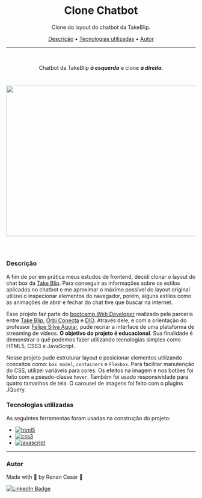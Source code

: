 <h1 align="center">Clone Chatbot</h1>

<p align="center">Clone do layout do chatbot da TakeBlip.</p>

<p align="center">
 <a href="#Descrição">Descrição</a> •
 <a href="#Tecnologias">Tecnologias utilizadas</a> •
 <a href="#autor">Autor</a>
</p>

---

<br>

<p align="center">Chatbot da TakeBlip <b><i>à esquerda</i></b> e clone <b><i>à direita</i></b>.</p>
 
 <h1 align="center">  
  <p align="center">
  <img width="700" height="400" src="Assents/Clone-chat.gif"><br><br>
</p>

</h1>

<a id="Descrição"></a>
### Descrição

A fim de por em prática meus estudos de frontend, decidi clonar o layout do chat box da [Take Blip](https://www.take.net/).
Para conseguir as informações sobre os estilos aplicados no chatbot e me aproximar o máximo possível do layout original utilizei o inspecionar elementos do navegador, porém, alguns estilos como as animações de abrir e fechar do chat tive que buscar na internet.

Esse projeto faz parte do [bootcamp Web Developer](https://www.dio.me/certificate/E98EA5EB) realizado pela parceria entre [Take Blip](https://www.take.net/), [Órbi Conecta](https://orbi.co/) e [DIO](https://www.dio.me/). Através dele, e com a orientação do professor [Felipe Silva Aguiar](https://www.linkedin.com/in/felipe-aguiar-047/), pude recriar a interface de uma plataforma de streaming de vídeos. <b font-weigth="700">O objetivo do projeto é educacional</b>. Sua finalidade é demonstrar o quê podemos fazer utilizando tecnologias simples como HTML5, CSS3 e JavaScript.

Nesse projeto pude estruturar layout e posicionar elementos utilizando conceitos como: `box model`, `containers` e `Flexbox`. Para facilitar manutenção do CSS, utilizei variáveis para cores. Os efeitos na imagem e nos botões foi feito com a pseudo-classe `hover`. Também foi usado responsividade para quatro tamanhos de tela. O carousel de imagens foi feito com o plugins JQuery.

<a id="Tecnologias"></a>
### Tecnologias utilizadas

As seguintes ferramentas foram usadas na construção do projeto:

- [![html5](https://img.shields.io/badge/HTML5-E34F26?style=for-the-badge&logo=html5&logoColor=white)](https://developer.mozilla.org/pt-BR/docs/Web/HTML/Element)
- [![css3](https://img.shields.io/badge/CSS3-1572B6?style=for-the-badge&logo=css3&logoColor=white)](https://developer.mozilla.org/pt-BR/docs/Web/CSS)
- [![javascript](https://img.shields.io/badge/JavaScript-323330?style=for-the-badge&logo=javascript&logoColor=F7DF1E)](https://developer.mozilla.org/pt-BR/docs/Web/JavaScript)

---

### Autor

Made with 💜 by Renan Cesar 👋

[![LinkedIn Badge](https://img.shields.io/badge/-Renan_Cesar-blue?style=flat-square&logo=Linkedin&logoColor=white&link=https://www.linkedin.com/in/renan-cesar/)](https://www.linkedin.com/in/renan-cesar/)
